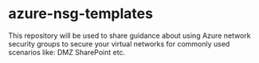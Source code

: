 # azure-nsg-templates
This repository will be used to share guidance about using Azure network security groups to secure your 
virtual networks for commonly used scenarios like:
DMZ
SharePoint etc.

